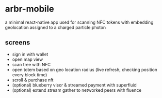 # arbr-mobile
a minimal react-native app used for scanning NFC tokens with embedding geolocation assigned to a charged particle photon

## screens
- sign in with wallet
- open map view
- scan tree with NFC
- open totem based on geo location radius (live refresh, checking position every block time)
- scroll & purchase nft
- (optional) blueberry visor & streamed payment with superfluid
- (optional) extend stream gather to networked peers with fluence
